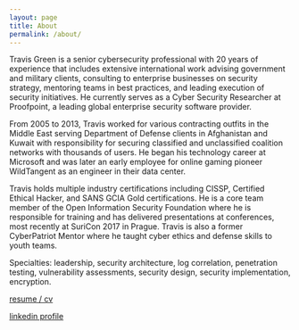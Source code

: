 ```yaml
---
layout: page
title: About
permalink: /about/
---
```

Travis Green is a senior cybersecurity professional with 20 years of experience that includes extensive international work advising government and military clients, consulting to enterprise businesses on security strategy, mentoring teams in best practices, and leading execution of security initiatives. He currently serves as a Cyber Security Researcher at Proofpoint, a leading global enterprise security software provider.

From 2005 to 2013, Travis worked for various contracting outfits in the Middle East serving Department of Defense clients in Afghanistan and Kuwait with responsibility for securing classified and unclassified coalition networks with thousands of users. He began his technology career at Microsoft and was later an early employee for online gaming pioneer WildTangent as an engineer in their data center.

Travis holds multiple industry certifications including CISSP, Certified Ethical Hacker, and SANS GCIA Gold certifications. He is a core team member of the Open Information Security Foundation where he is responsible for training and has delivered presentations at conferences, most recently at SuriCon 2017 in Prague. Travis is also a former CyberPatriot Mentor where he taught cyber ethics and defense skills to youth teams. 

Specialties: leadership, security architecture, log correlation, penetration testing, vulnerability assessments, security design, security implementation, encryption.

[resume / cv](https://travisgreen.net/TravisGreen.pdf) 

[linkedin profile](https://www.linkedin.com/in/travisgreen/)
